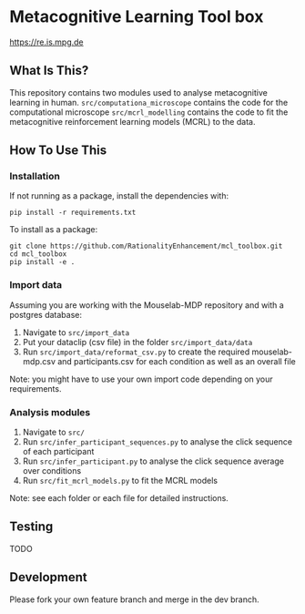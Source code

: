 Metacognitive Learning Tool box
==============================


https://re.is.mpg.de

What Is This?
-------------

This repository contains two modules used to analyse metacognitive learning in human.
`src/computationa_microscope` contains the code for the computational microscope
`src/mcrl_modelling` contains the code to fit the metacognitive reinforcement learning models (MCRL) to the data. 

How To Use This
---------------

### Installation
If not running as a package, install the dependencies with:
```
pip install -r requirements.txt
```

To install as a package:
```
git clone https://github.com/RationalityEnhancement/mcl_toolbox.git
cd mcl_toolbox
pip install -e .
```

### Import data
Assuming you are working with the Mouselab-MDP repository and with a postgres database: 
1. Navigate to `src/import_data`
2. Put your dataclip (csv file) in the folder `src/import_data/data`
2. Run `src/import_data/reformat_csv.py` to create the required mouselab-mdp.csv and participants.csv
for each condition as well as an overall file
   
Note: you might have to use your own import code depending on your requirements. 

### Analysis modules
1. Navigate to `src/`
2. Run `src/infer_participant_sequences.py` to analyse the click sequence of each participant
3. Run `src/infer_participant.py` to analyse the click sequence average over conditions
4. Run `src/fit_mcrl_models.py` to fit the MCRL models

Note: see each folder or each file for detailed instructions. 

Testing
-------

TODO

Development
-----------

Please fork your own feature branch and merge in the dev branch. 

